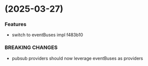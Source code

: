 #  (2025-03-27)


### Features

* switch to eventBuses impl f483b10


### BREAKING CHANGES

* pubsub providers should now leverage eventBuses as providers



